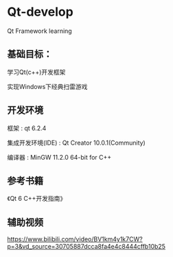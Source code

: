 # Qt-develop
Qt Framework learning

## 基础目标：

学习Qt(c++)开发框架

实现Windows下经典扫雷游戏

## 开发环境

框架 : qt 6.2.4

集成开发环境(IDE) : Qt Creator 10.0.1(Community)

编译器 : MinGW 11.2.0 64-bit for C++

## 参考书籍

《Qt 6 C++开发指南》

## 辅助视频

https://www.bilibili.com/video/BV1km4y1k7CW?p=3&vd_source=30705887dcca8fa4e4c8444cffb10b25
